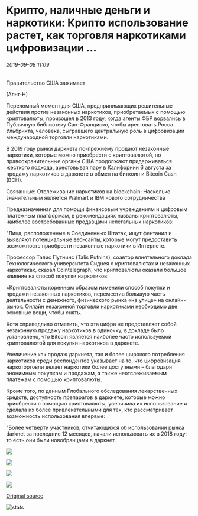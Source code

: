 # Крипто, наличные деньги и наркотики: Крипто использование растет, как торговля наркотиками цифровизации ...

###### 2019-09-08 11:09

Правительство США зажимает

(Альт-Н)

Переломный момент для США, предпринимающих решительные действия против незаконных наркотиков, приобретаемых с помощью криптовалюты, произошел в 2013 году, когда агенты ФБР ворвались в Публичную библиотеку Сан-Франциско, чтобы арестовать Росса Ульбрихта, человека, сыгравшего центральную роль в цифровизации международной торговли наркотиками.

В 2019 году рынки даркнета по-прежнему продают незаконные наркотики, которые можно приобрести с криптовалютой, но правоохранительные органы США продолжают придерживаться жесткого подхода, арестовывая пару в Калифорнии 6 августа за продажу наркотиков в даркнете в обмен на биткоин и Bitcoin Cash (BCH).

Связанные: Отслеживание наркотиков на blockchain: Насколько значительным является Walmart и IBM нового сотрудничества

Предназначенная для помощи финансовым учреждениям и цифровым платежным платформам, в рекомендациях названы криптовалюты, наиболее востребованные продавцами нелегальных наркотиков:

"Лица, расположенные в Соединенных Штатах, ищут фентанил и выявляют потенциальные веб-сайты, которые могут предоставить возможность приобрести незаконные наркотики в Интернете.

Профессор Талис Путнинс (Talis Putnins), соавтор влиятельного доклада Технологического университета Сиднея о криптовалютах и незаконных наркотиках, сказал Cointelegraph, что криптовалюты оказали большое влияние на способ покупки наркотиков:

«Криптовалюты коренным образом изменили способ покупки и продажи незаконных наркотиков, переместив большую часть деятельности с денежного, физического рынка «на улице» на онлайн-рынок. Онлайн незаконной торговли наркотиками необходимо две основные вещи, чтобы снять.

Хотя справедливо отметить, что эта цифра не представляет собой незаконную продажу наркотиков в одиночку, в докладе было установлено, что Bitcoin является наиболее часто используемой криптовалютой для покупки наркотиков в даркнете.

Увеличение как продаж даркнета, так и более широкого потребления наркотиков среди респондентов указывает на то, что цифровизация наркоторговли делает наркотики более доступными – благодаря анонимным покупкам и продажам, а также неотслеживаемым платежам с помощью криптовалюты.

Кроме того, по данным Глобального обследования лекарственных средств, доступность препаратов в даркнете, которые можно приобрести с помощью криптовалюты, увеличила их использование и сделала их более привлекательными для тех, кто рассматривает возможность использования впервые:

"Более четверти участников, отчитающихся об использовании рынка darknet за последние 12 месяцев, начали использовать их в 2018 году: то есть они были новобранцами в даркнет.

![](https://s3.cointelegraph.com/storage/uploads/view/729f2caef6226e7c86a3a590eba65947.png)

![](https://s3.cointelegraph.com/storage/uploads/view/0a738538de30dea3956341b3eacf2bbc.png)

![](https://s3.cointelegraph.com/storage/uploads/view/d0005819bd0dffc82f91a859ed261a18.png)

![](https://s3.cointelegraph.com/storage/uploads/view/a0344d145c6872ab911fa6f8cfe75720.png)

[Original source](https://cointelegraph.com/news/crypto-cash-and-drugs-crypto-use-grows-as-drug-trade-digitalizes)

![stats](https://c.statcounter.com/11760860/0/a89fa40b/1/ "stats")